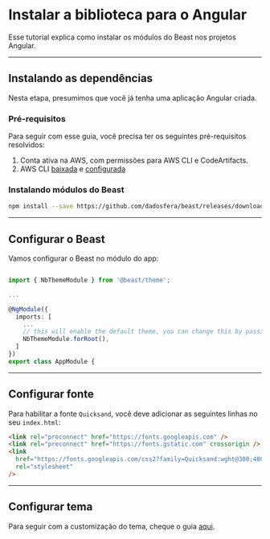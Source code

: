 # Instalar a biblioteca para o Angular

Esse tutorial explica como instalar os módulos do Beast nos projetos Angular.

<hr>

## Instalando as dependências

Nesta etapa, presumimos que você já tenha uma aplicação Angular criada.

### Pré-requisitos

Para seguir com esse guia, você precisa ter os seguintes pré-requisitos resolvidos:

1. Conta ativa na AWS, com permissões para AWS CLI e CodeArtifacts.
2. AWS CLI [baixada](https://aws.amazon.com/pt/cli/) e [configurada](https://docs.aws.amazon.com/pt_br/cli/latest/userguide/cli-chap-configure.html)

### Instalando módulos do Beast

```bash
npm install --save https://github.com/dadosfera/beast/releases/download/9.0.2/beast-theme-9.0.2.tgz @angular/cdk @angular/animations eva-icons https://github.com/dadosfera/beast/releases/download/9.0.2/beast-eva-icons-9.0.2.tgz
```

<hr>

## Configurar o Beast

Vamos configurar o Beast no módulo do app:

```ts

import { NbThemeModule } from '@beast/theme';

...

@NgModule({
  imports: [
    ...
    // this will enable the default theme, you can change this by passing `{ name: 'dark' }` to enable the dark theme
    NbThemeModule.forRoot(),
  ]
})
export class AppModule {

```

<hr>

## Configurar fonte

Para habilitar a fonte `Quicksand`, você deve adicionar as seguintes linhas no seu `index.html`:

```html
<link rel="preconnect" href="https://fonts.googleapis.com" />
<link rel="preconnect" href="https://fonts.gstatic.com" crossorigin />
<link
  href="https://fonts.googleapis.com/css2?family=Quicksand:wght@300;400;500;600;700&display=swap"
  rel="stylesheet"
/>
```

<hr>

## Configurar tema

Para seguir com a customização do tema, cheque o guia [aqui](docs/guias/temas-runtime--angular).
